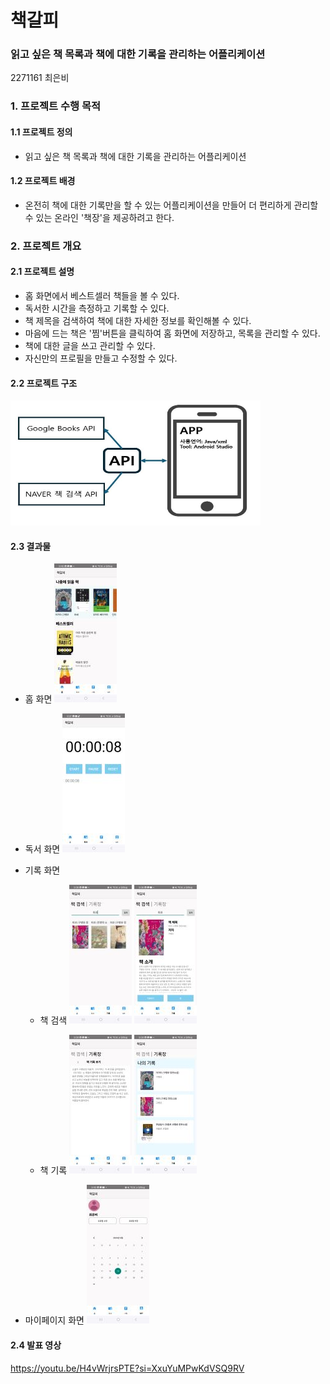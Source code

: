 # 책갈피

### 읽고 싶은 책 목록과 책에 대한 기록을 관리하는 어플리케이션

2271161 최은비

### 1. 프로젝트 수행 목적
#### 1.1 프로젝트 정의
   * 읽고 싶은 책 목록과 책에 대한 기록을 관리하는 어플리케이션
   
#### 1.2 프로젝트 배경
   * 온전히 책에 대한 기록만을 할 수 있는 어플리케이션을 만들어 더 편리하게 관리할 수 있는 온라인 '책장'을 제공하려고 한다.

### 2. 프로젝트 개요
#### 2.1 프로젝트 설명

  * 홈 화면에서 베스트셀러 책들을 볼 수 있다.
  * 독서한 시간을 측정하고 기록할 수 있다.
  * 책 제목을 검색하여 책에 대한 자세한 정보를 확인해볼 수 있다.
  * 마음에 드는 책은 '찜'버튼을 클릭하여 홈 화면에 저장하고, 목록을 관리할 수 있다.
  * 책에 대한 글을 쓰고 관리할 수 있다.
  * 자신만의 프로필을 만들고 수정할 수 있다.

#### 2.2 프로젝트 구조
<img src="./app.JPG" width="400" height="200">

#### 2.3 결과물
  * 홈 화면
  ![로컬 이미지](home.jpg)

  * 독서 화면
  ![로컬 이미지](reading.jpg)

  * 기록 화면
    - 책 검색
    ![로컬 이미지](bookSearch.jpg)  ![로컬 이미지](book.jpg)
    
    - 책 기록
    ![로컬 이미지](recording.jpg)  ![로컬 이미지](recording2.jpg)

  * 마이페이지 화면
  ![로컬 이미지](mypage.jpg)

#### 2.4 발표 영상
https://youtu.be/H4vWrjrsPTE?si=XxuYuMPwKdVSQ9RV
    
